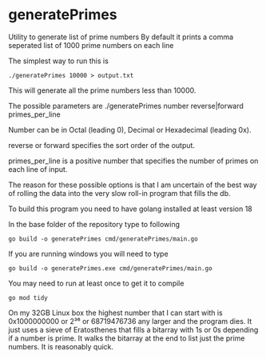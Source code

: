 # generatePrimes
Utility to generate list of prime numbers
By default it prints a comma seperated list of 1000 prime numbers on each line

The simplest way to run this is
```
./generatePrimes 10000 > output.txt
```
This will generate all the prime numbers less than 10000.

The possible parameters are ./generatePrimes number reverse|forward primes_per_line

Number can be in Octal (leading 0), Decimal or Hexadecimal (leading 0x).

reverse or forward specifies the sort order of the output.

primes_per_line is a positive number that specifies the number of primes on each line of input.

The reason for these possible options is that I am uncertain of the best way of rolling the data into the very slow roll-in program that fills the db.

To build this program you need to have golang installed at least version 18

In the base folder of the repository type to following
```
go build -o generatePrimes cmd/generatePrimes/main.go
```
If you are running windows you will need to type
```
go build -o generatePrimes.exe cmd/generatePrimes/main.go
```
You may need to run at least once to get it to compile
```
go mod tidy
```
On my 32GB Linux box the highest number that I can start with is 0x1000000000 or 2³⁶ or 68719476736 any larger and the program dies. It just uses a sieve of Eratosthenes that fills a bitarray with 1s or 0s depending if a number is prime. It walks the bitarray at the end to list just the prime numbers. It is reasonably quick.

